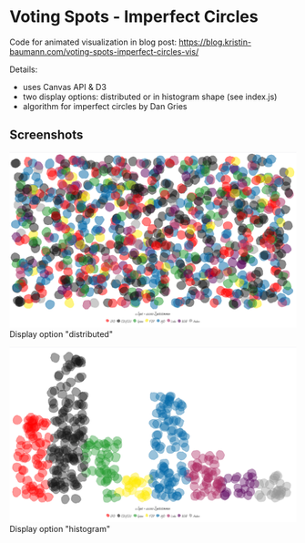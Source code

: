 # Voting Spots - Imperfect Circles

Code for animated visualization in blog post: https://blog.kristin-baumann.com/voting-spots-imperfect-circles-vis/

Details:

- uses Canvas API & D3
- two display options: distributed or in histogram shape (see index.js)
- algorithm for imperfect circles by Dan Gries

## Screenshots

![Screenshot of animated visualization, type distributed](./screenshots/screenshot_distributed.png)
Display option "distributed"

![Screenshot of animated visualization, type histogram](./screenshots/screenshot_histogram.png)
Display option "histogram"
